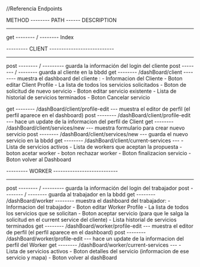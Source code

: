 //Referencia Endpoints

METHOD -------- PATH ------ DESCRIPTION
_____________________________________________
get   --------  /  -------- Index

--------- CLIENT ---------------------------
_____________________________________________
post  -------- / --------- guarda la información del login del cliente
post  -------- / -------- guarda al cliente en la bbdd
get   -------- /dashBoard/client         -------- muestra el dashboard del cliente :
              - Informacion del Cliente
              - Boton editar Client Profile
              - La lista de todos los servicios solicitados
              - Boton de solicitud de nuevo servicio
              - Boton editar servicio existente
              - Lista de historial de servicios terminados
              - Boton Cancelar servicio

get   -------- /dashBoard/client/profile-edit --- muestra el editor de perfil (el perfil aparece en el dashboard)
post  -------- /dashBoard/client/profile-edit --- hace un update de la informacion del perfil de Client
get   -------- /dashBoard/client/services/new        --- muestra formulario para crear nuevo servicio
post  -------- /dashBoard/client/services/new        --- guarda el nuevo servicio en la bbdd
get   -------- /dashBoard/client/current-services    --- - Lista de servicios activos
                                                  - Lista de workers que aceptan la propuesta
                                                  - boton acetar worker
                                                  - boton rechazar worker
                                                  - Boton finalizacion servicio
                                                  - Boton volver al Dashboard


--------- WORKER ---------------------------
_____________________________________________
post  -------- / --------- guarda la información del login del trabajador
post  -------- / -------- guarda al trabajador en la bbdd
get   -------- /dashBoard/worker         -------- muestra el dashboard del trabajador:
              - Informacion del trabajador
              - Boton editar Worker Profile
              - La lista de todos los servicios que se solicitan
              - Boton aceptar servicio (para que le salga la solicitud en el current service del cliente)
              - Lista historial de servicios terminados
get   -------- /dashBoard/worker/profile-edit --- muestra el editor de perfil (el perfil aparece en el dashboard)
post  -------- /dashBoard/worker/profile-edit --- hace un update de la informacion del perfil del Worker
get   -------- /dashBoard/worker/current-services --- 
              - Lista de servicios activos
              - Boton detalles del servicio (informacion de ese servicio y mapa)
              - Boton volver al dashBoard



